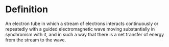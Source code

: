 # Definition

An electron tube in which a stream of electrons interacts continuously
or repeatedly with a guided electromagnetic wave moving substantially in
synchronism with it, and in such a way that there is a net transfer of
energy from the stream to the wave.
